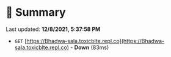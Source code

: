 # 📖 Summary
Last updated: **12/8/2021, 5:37:58 PM**

- `GET` [https://Bhadwa-sala.toxicblte.repl.co](https://Bhadwa-sala.toxicblte.repl.co) - **Down** (83ms)

